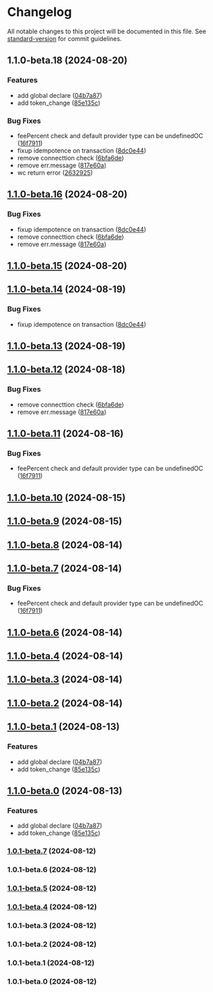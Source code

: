 # Changelog

All notable changes to this project will be documented in this file. See [standard-version](https://github.com/conventional-changelog/standard-version) for commit guidelines.

## 1.1.0-beta.18 (2024-08-20)


### Features

* add global declare ([04b7a87](https://gitlab.okg.com/okfe/tests/dex-widget/commit/04b7a87a9d9cf4570abc5f77a8bdf6172eedaf70))
* add token_change ([85e135c](https://gitlab.okg.com/okfe/tests/dex-widget/commit/85e135c9834f9bd923b2d7f538a2362ec0cf70c0))


### Bug Fixes

* feePercent check and default provider type can be undefinedOC ([16f7911](https://gitlab.okg.com/okfe/tests/dex-widget/commit/16f791113e0405894fb280756e88c510300cdb4a))
* fixup idempotence on transaction ([8dc0e44](https://gitlab.okg.com/okfe/tests/dex-widget/commit/8dc0e445775f85faebc6e62d2123b06bad06c89e))
* remove connecttion check ([6bfa6de](https://gitlab.okg.com/okfe/tests/dex-widget/commit/6bfa6de94ded115ed9e2394d11b611329949d09e))
* remove err.message ([817e60a](https://gitlab.okg.com/okfe/tests/dex-widget/commit/817e60aa22eaf27caaece7e4a947890974617113))
* wc return error ([2632925](https://gitlab.okg.com/okfe/tests/dex-widget/commit/263292579b17f657139f44dce765510a8efdadee))

## [1.1.0-beta.16](https://gitlab.okg.com/okfe/tests/dex-widget/compare/v1.1.0-beta.10...v1.1.0-beta.16) (2024-08-20)


### Bug Fixes

* fixup idempotence on transaction ([8dc0e44](https://gitlab.okg.com/okfe/tests/dex-widget/commit/8dc0e445775f85faebc6e62d2123b06bad06c89e))
* remove connecttion check ([6bfa6de](https://gitlab.okg.com/okfe/tests/dex-widget/commit/6bfa6de94ded115ed9e2394d11b611329949d09e))
* remove err.message ([817e60a](https://gitlab.okg.com/okfe/tests/dex-widget/commit/817e60aa22eaf27caaece7e4a947890974617113))

## [1.1.0-beta.15](https://gitlab.okg.com/okfe/tests/dex-widget/compare/v1.1.0-beta.14...v1.1.0-beta.15) (2024-08-20)

## [1.1.0-beta.14](https://gitlab.okg.com/okfe/tests/dex-widget/compare/v1.1.0-beta.13...v1.1.0-beta.14) (2024-08-19)


### Bug Fixes

* fixup idempotence on transaction ([8dc0e44](https://gitlab.okg.com/okfe/tests/dex-widget/commit/8dc0e445775f85faebc6e62d2123b06bad06c89e))

## [1.1.0-beta.13](https://gitlab.okg.com/okfe/tests/dex-widget/compare/v1.1.0-beta.12...v1.1.0-beta.13) (2024-08-19)

## [1.1.0-beta.12](https://gitlab.okg.com/okfe/tests/dex-widget/compare/v1.1.0-beta.11...v1.1.0-beta.12) (2024-08-18)


### Bug Fixes

* remove connecttion check ([6bfa6de](https://gitlab.okg.com/okfe/tests/dex-widget/commit/6bfa6de94ded115ed9e2394d11b611329949d09e))
* remove err.message ([817e60a](https://gitlab.okg.com/okfe/tests/dex-widget/commit/817e60aa22eaf27caaece7e4a947890974617113))

## [1.1.0-beta.11](https://gitlab.okg.com/okfe/tests/dex-widget/compare/v1.1.0-beta.6...v1.1.0-beta.11) (2024-08-16)


### Bug Fixes

* feePercent check and default provider type can be undefinedOC ([16f7911](https://gitlab.okg.com/okfe/tests/dex-widget/commit/16f791113e0405894fb280756e88c510300cdb4a))

## [1.1.0-beta.10](https://gitlab.okg.com/okfe/tests/dex-widget/compare/v1.1.0-beta.9...v1.1.0-beta.10) (2024-08-15)

## [1.1.0-beta.9](https://gitlab.okg.com/okfe/tests/dex-widget/compare/v1.1.0-beta.8...v1.1.0-beta.9) (2024-08-15)

## [1.1.0-beta.8](https://gitlab.okg.com/okfe/tests/dex-widget/compare/v1.1.0-beta.7...v1.1.0-beta.8) (2024-08-14)

## [1.1.0-beta.7](https://gitlab.okg.com/okfe/tests/dex-widget/compare/v1.1.0-beta.3...v1.1.0-beta.7) (2024-08-14)


### Bug Fixes

* feePercent check and default provider type can be undefinedOC ([16f7911](https://gitlab.okg.com/okfe/tests/dex-widget/commit/16f791113e0405894fb280756e88c510300cdb4a))

## [1.1.0-beta.6](https://gitlab.okg.com/okfe/tests/dex-widget/compare/v1.1.0-beta.4...v1.1.0-beta.6) (2024-08-14)

## [1.1.0-beta.4](https://gitlab.okg.com/okfe/tests/dex-widget/compare/v1.1.0-beta.3...v1.1.0-beta.4) (2024-08-14)

## [1.1.0-beta.3](https://gitlab.okg.com/okfe/tests/dex-widget/compare/v1.1.0-beta.0...v1.1.0-beta.3) (2024-08-14)

## [1.1.0-beta.2](https://gitlab.okg.com/okfe/tests/dex-widget/compare/v1.1.0-beta.1...v1.1.0-beta.2) (2024-08-14)

## [1.1.0-beta.1](https://gitlab.okg.com/okfe/tests/dex-widget/compare/v1.0.1-beta.7...v1.1.0-beta.1) (2024-08-13)


### Features

* add global declare ([04b7a87](https://gitlab.okg.com/okfe/tests/dex-widget/commit/04b7a87a9d9cf4570abc5f77a8bdf6172eedaf70))
* add token_change ([85e135c](https://gitlab.okg.com/okfe/tests/dex-widget/commit/85e135c9834f9bd923b2d7f538a2362ec0cf70c0))

## [1.1.0-beta.0](https://gitlab.okg.com/okfe/tests/dex-widget/compare/v1.0.1-beta.5...v1.1.0-beta.0) (2024-08-13)


### Features

* add global declare ([04b7a87](https://gitlab.okg.com/okfe/tests/dex-widget/commit/04b7a87a9d9cf4570abc5f77a8bdf6172eedaf70))
* add token_change ([85e135c](https://gitlab.okg.com/okfe/tests/dex-widget/commit/85e135c9834f9bd923b2d7f538a2362ec0cf70c0))

### [1.0.1-beta.7](https://gitlab.okg.com/okfe/tests/dex-widget/compare/v1.0.1-beta.6...v1.0.1-beta.7) (2024-08-12)

### 1.0.1-beta.6 (2024-08-12)

### [1.0.1-beta.5](https://gitlab.okg.com/okfe/tests/dex-widget/compare/v1.0.1-beta.4...v1.0.1-beta.5) (2024-08-12)

### [1.0.1-beta.4](https://gitlab.okg.com/okfe/tests/dex-widget/compare/v1.0.1-beta.3...v1.0.1-beta.4) (2024-08-12)

### 1.0.1-beta.3 (2024-08-12)

### 1.0.1-beta.2 (2024-08-12)

### 1.0.1-beta.1 (2024-08-12)

### 1.0.1-beta.0 (2024-08-12)
